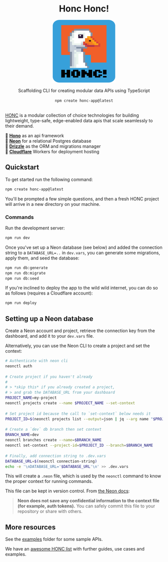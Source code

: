 
<div align="center">
  <h1>Honc Honc!</h1>
  <img src="https://github.com/fiberplane/create-honc-app/blob/9290786147fe1efa2079899064853cf754f175e5/assets/honc.png" width="200" height="200" />
</div>

<p align="center">
    Scaffolding CLI for creating modular data APIs using TypeScript
</p>

<div align="center">
    <code>npm create honc-app@latest</code>
</div>
<br/>

[HONC](https://honc.dev) is a modular collection of choice technologies for building lightweight, type-safe, edge-enabled data apis that scale seamlessly to their demand.

  🪿 **[Hono](https://hono.dev)** as an api framework  
  🪿 **[Neon](https://neon.tech)** for a relational Postgres database  
  🪿 **[Drizzle](https://orm.drizzle.team/)** as the ORM and migrations manager  
  🪿 **[Cloudflare](https://workers.cloudflare.com/)** Workers for deployment hosting  

## Quickstart

To get started run the following command:

```sh
npm create honc-app@latest
```

You'll be prompted a few simple questions, and then a fresh HONC project will arrive in a new directory on your machine.

### Commands

Run the development server:

```sh
npm run dev
```

Once you've set up a Neon database (see below) and added the connection string to a `DATABASE_URL=..` in `dev.vars`, you can generate some migrations, apply them, and seed the database: 

```sh
npm run db:generate
npm run db:migrate
npm run db:seed
```

If you're inclined to deploy the app to the wild wild internet, you can do so as follows (requires a Cloudflare account):

```sh
npm run deploy
```

## Setting up a Neon database

Create a Neon account and project, retrieve the connection key from the dashboard, and add it to your `dev.vars` file.

Alternatively, you can use the Neon CLI to create a project and set the context:

```sh
# Authenticate with neon cli
neonctl auth

# Create project if you haven't already
#
# > *skip this* if you already created a project,
# > and grab the DATABASE_URL from your dashboard
PROJECT_NAME=my-project
neonctl projects create --name $PROJECT_NAME --set-context

# Set project id because the call to `set-context` below needs it
PROJECT_ID=$(neonctl projects list --output=json | jq --arg name "$PROJECT_NAME" '.projects[] | select(.name == $name) | .id')

# Create a `dev` db branch then set context
BRANCH_NAME=dev
neonctl branches create --name=$BRANCH_NAME
neonctl set-context --project-id=$PROJECT_ID --branch=$BRANCH_NAME

# Finally, add connection string to .dev.vars
DATABASE_URL=$(neonctl connection-string)
echo -e '\nDATABASE_URL='$DATABASE_URL'\n' >> .dev.vars
```

This will create a `.neon` file, which is used by the `neonctl` command to know the proper context for running commands. 

This file can be kept in version control. From [the Neon docs](https://neon.tech/docs/reference/cli-set-context):

> **Neon does not save any confidential information to the context file (for example, auth tokens).** You can safely commit this file to your repository or share with others.

## More resources

See the [examples](/examples) folder for some sample APIs.

We have an [awesome HONC list](https://github.com/fiberplane/create-honc-app/blob/main/awesome-honc.md) with further guides, use cases and examples.
